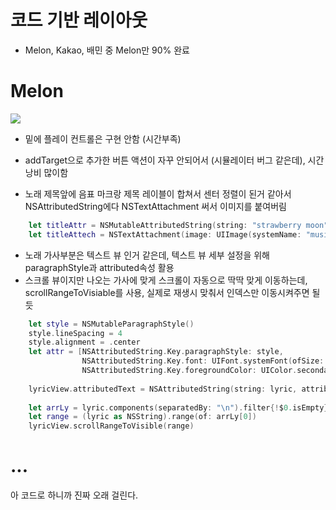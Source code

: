 # 코드 기반 레이아웃 

- Melon, Kakao, 배민 중 Melon만 90% 완료

# Melon
![](src/melon.PNG)
- 밑에 플레이 컨트롤은 구현 안함 (시간부족)
- addTarget으로 추가한 버튼 액션이 자꾸 안되어서 (시뮬레이터 버그 같은데), 시간 낭비 많이함

- 노래 제목앞에 음표 마크랑 제목 레이블이 합쳐서 센터 정렬이 된거 같아서 NSAttributedString에다 NSTextAttachment 써서 이미지를 붙여버림
```Swift
    let titleAttr = NSMutableAttributedString(string: "strawberry moon")
    let titleAttech = NSTextAttachment(image: UIImage(systemName: "music.note")!.withTintColor(.secondaryWhiteColor))
```

- 노래 가사부분은 텍스트 뷰 인거 같은데, 텍스트 뷰 세부 설정을 위해 paragraphStyle과 attributed속성 활용
- 스크롤 뷰이지만 나오는 가사에 맞게 스크롤이 자동으로 딱딱 맞게 이동하는데, scrollRangeToVisiable를 사용, 실제로 재생시 맞춰서 인덱스만 이동시켜주면 될듯
```Swift
    let style = NSMutableParagraphStyle()
    style.lineSpacing = 4
    style.alignment = .center
    let attr = [NSAttributedString.Key.paragraphStyle: style,
                NSAttributedString.Key.font: UIFont.systemFont(ofSize: 17, weight: .semibold),
                NSAttributedString.Key.foregroundColor: UIColor.secondaryWhiteColor]
    
    lyricView.attributedText = NSAttributedString(string: lyric, attributes: attr)
    
    let arrLy = lyric.components(separatedBy: "\n").filter{!$0.isEmpty}
    let range = (lyric as NSString).range(of: arrLy[0])
    lyricView.scrollRangeToVisible(range)
```

# ...
아 코드로 하니까 진짜 오래 걸린다.